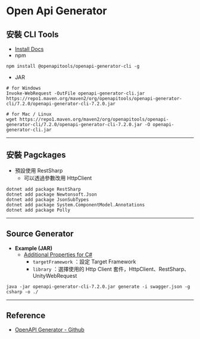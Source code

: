 # Open Api Generator



## 安裝 CLI Tools

* [Install Docs](https://openapi-generator.tech/docs/installation)
* npm

```
npm install @openapitools/openapi-generator-cli -g
```

* JAR

```
# for Windows
Invoke-WebRequest -OutFile openapi-generator-cli.jar https://repo1.maven.org/maven2/org/openapitools/openapi-generator-cli/7.2.0/openapi-generator-cli-7.2.0.jar

# for Mac / Linux
wget https://repo1.maven.org/maven2/org/openapitools/openapi-generator-cli/7.2.0/openapi-generator-cli-7.2.0.jar -O openapi-generator-cli.jar
```



---

## 安裝 Pagckages

* 預設使用 RestSharp
    * 可以透過參數改用 HttpClient

```
dotnet add package RestSharp
dotnet add package Newtonsoft.Json
dotnet add package JsonSubTypes
dotnet add package System.ComponentModel.Annotations
dotnet add package Polly
```



---

## Source Generator

* **Example (JAR)**
    * [Additional Properties for C#](https://openapi-generator.tech/docs/generators/csharp)
        * `targetFramework` ：設定 Target Framework
        * `library` ：選擇使用的 Http Client 套件，HttpClient、RestSharp、UnityWebRequest 

```
java -jar openapi-generator-cli-7.2.0.jar generate -i swagger.json -g csharp -o ./
```



---

## Reference

* [OpenAPI Generator - Github](https://github.com/OpenAPITools/openapi-generator)